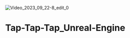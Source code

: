 ![Video_2023_09_22-8_edit_0](https://github.com/Poitreqm/Tap-Tap-Tap/assets/23151017/918d4096-d21c-4c39-bbbd-c2aff2fc03ce)
# Tap-Tap-Tap_Unreal-Engine
